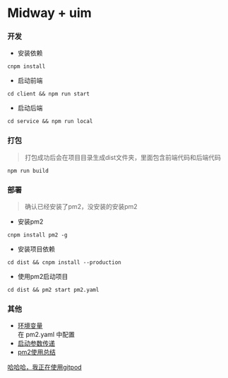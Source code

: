 # Midway + uim

### 开发
- 安装依赖
```
cnpm install
```
- 启动前端
```
cd client && npm run start 
```
- 启动后端
```
cd service && npm run local
```

### 打包
> 打包成功后会在项目目录生成dist文件夹，里面包含前端代码和后端代码
```
npm run build
```
### 部署
> 确认已经安装了pm2，没安装的安装pm2    
- 安装pm2
```
cnpm install pm2 -g
```

- 安装项目依赖
```
cd dist && cnpm install --production
```

- 使用pm2启动项目
```
cd dist && pm2 start pm2.yaml
```

### 其他
- [环境变量](https://eggjs.org/zh-cn/basics/env.html)   
在 pm2.yaml 中配置  
- [启动参数传递](https://midwayjs.org/midway/guide.html#%E5%90%AF%E5%8A%A8%E5%8F%82%E6%95%B0%E4%BC%A0%E9%80%92)
- [pm2使用总结](https://www.jianshu.com/p/d9d419aab3d7)


[哈哈哈，我正在使用gitpod](https://github.com/gitpod-io/gitpod)
